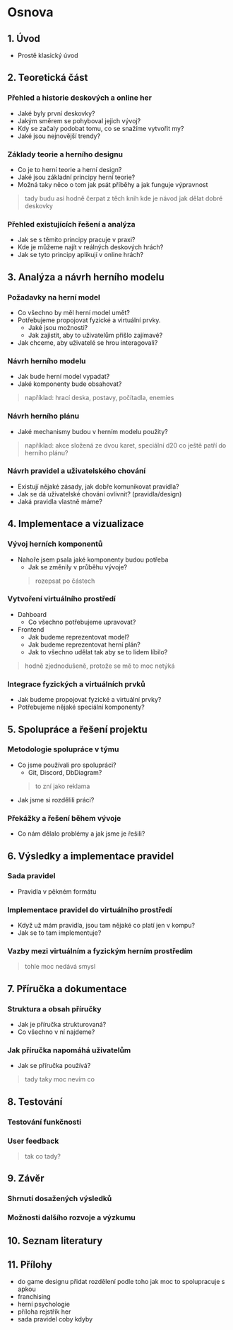 # Osnova

## 1. Úvod
- Prostě klasický úvod


## 2. Teoretická část
### Přehled a historie deskových a online her
- Jaké byly první deskovky?
- Jakým směrem se pohyboval jejich vývoj?
- Kdy se začaly podobat tomu, co se snažíme vytvořit my?
- Jaké jsou nejnovější trendy?

### Základy teorie a herního designu
- Co je to herní teorie a herní design?
- Jaké jsou základní principy herní teorie?
- Možná taky něco o tom jak psát příběhy a jak funguje výpravnost
> tady budu asi hodně čerpat z těch knih kde je návod jak dělat dobré deskovky

### Přehled existujících řešení a analýza
- Jak se s těmito principy pracuje v praxi?
- Kde je můžeme najít v reálných deskových hrách?
- Jak se tyto principy aplikují v online hrách?


## 3. Analýza a návrh herního modelu
### Požadavky na herní model
- Co všechno by měl herní model umět?
- Potřebujeme propojovat fyzické a virtuální prvky.
    - Jaké jsou možnosti?
    - Jak zajistit, aby to uživatelům přišlo zajímavé?
- Jak chceme, aby uživatelé se hrou interagovali?

### Návrh herního modelu
- Jak bude herní model vypadat?
- Jaké komponenty bude obsahovat?
> například: hrací deska, postavy, počítadla, enemies

### Návrh herního plánu
- Jaké mechanismy budou v herním modelu použity?
> například: akce složená ze dvou karet, speciální d20
> co ještě patří do herního plánu?

### Návrh pravidel a uživatelského chování
- Existují nějaké zásady, jak dobře komunikovat pravidla?
- Jak se dá uživatelské chování ovlivnit? (pravidla/design)
- Jaká pravidla vlastně máme?


## 4. Implementace a vizualizace
### Vývoj herních komponentů 
- Nahoře jsem psala jaké komponenty budou potřeba
    - Jak se změnily v průběhu vývoje?
    > rozepsat po částech

### Vytvoření virtuálního prostředí
- Dahboard
    - Co všechno potřebujeme upravovat?
- Frontend
    - Jak budeme reprezentovat model?
    - Jak budeme reprezentovat herní plán?
    - Jak to všechno udělat tak aby se to lidem líbilo?
> hodně zjednodušeně, protože se mě to moc netýká

### Integrace fyzických a virtuálních prvků
- Jak budeme propojovat fyzické a virtuální prvky?
- Potřebujeme nějaké speciální komponenty?


## 5. Spolupráce a řešení projektu
### Metodologie spolupráce v týmu
- Co jsme používali pro spolupráci?
    - Git, Discord, DbDiagram?
    > to zní jako reklama
- Jak jsme si rozdělili práci?


### Překážky a řešení během vývoje
- Co nám dělalo problémy a jak jsme je řešili?


## 6. Výsledky a implementace pravidel
### Sada pravidel
- Pravidla v pěkném formátu

### Implementace pravidel do virtuálního prostředí
- Když už mám pravidla, jsou tam nějaké co platí jen v kompu? 
- Jak se to tam implementuje?

### Vazby mezi virtuálním a fyzickým herním prostředím
> tohle moc nedává smysl


## 7. Příručka a dokumentace
### Struktura a obsah příručky
- Jak je příručka strukturovaná?
- Co všechno v ní najdeme?

### Jak příručka napomáhá uživatelům
- Jak se příručka používá?
> tady taky moc nevím co


## 8. Testování
### Testování funkčnosti
### User feedback
> tak co tady?


## 9. Závěr
### Shrnutí dosažených výsledků
### Možnosti dalšího rozvoje a výzkumu


## 10. Seznam literatury


## 11. Přílohy



- do game designu přidat rozdělení podle toho jak moc to spolupracuje s apkou
- franchising
- herní psychologie
- příloha rejstřík her
- sada pravidel coby kdyby